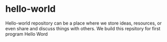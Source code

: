 # hello-world
Hello-world repository can be a place where we store ideas, resources, or even share and discuss things with others.
We build this repsitory for first program Hello Word
